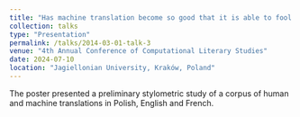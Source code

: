 ```yaml
---
title: "Has machine translation become so good that it is able to fool stylometry?"
collection: talks
type: "Presentation"
permalink: /talks/2014-03-01-talk-3
venue: "4th Annual Conference of Computational Literary Studies"
date: 2024-07-10
location: "Jagiellonian University, Kraków, Poland"
---
```


The poster presented a preliminary stylometric study of a corpus of human and machine translations in Polish, English and French.
